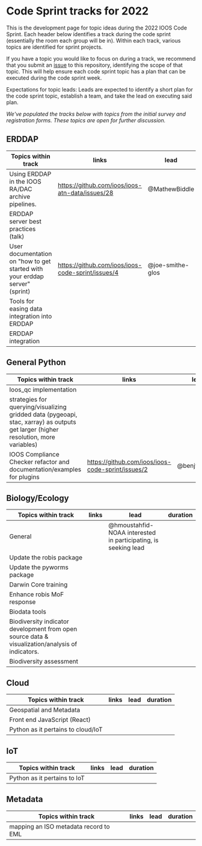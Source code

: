 # Code Sprint tracks for 2022

This is the development page for topic ideas during the 2022 IOOS Code Sprint. Each header below identifies a track during the code sprint (essentially the room each group will be in). Within each track, various topics are identified for sprint projects.

If you have a topic you would like to focus on during a track, we recommend that you submit an [issue](https://github.com/ioos/ioos-code-sprint/issues/new?assignees=&labels=&template=code-sprint-project-proposal.md&title=Project+title) to this repository, identifying the scope of that topic. This will help ensure each code sprint topic has a plan that can be executed during the code sprint week. 

Expectations for topic leads: Leads are expected to identify a short plan for the code sprint topic, establish a team, and take the lead on executing said plan. 

*We've populated the tracks below with topics from the initial survey and registration forms. These topics are open for further discussion.*

## ERDDAP
|**Topics within track**|**links**|**lead**|**duration**|
|---------------|---------|--------|------|
| Using ERDDAP in the IOOS RA/DAC archive pipelines. | https://github.com/ioos/ioos-atn-data/issues/28 | @MathewBiddle | 6 hrs? |
| ERDDAP server best practices (talk) |  |  |  |
| User documentation on "how to get started with your erddap server" (sprint) | https://github.com/ioos/ioos-code-sprint/issues/4 | @joe-smithe-glos | <= 1 day |
| Tools for easing data integration into ERDDAP |  |  |  |
| ERDDAP integration |  |  |  |

## General Python
|**Topics within track**|**links**|**lead**|**duration**|
|---------------|---------|--------|-----|
| Ioos_qc implementation |  |  |  |
| strategies for querying/visualizing gridded data (pygeoapi, stac, xarray) as outputs get larger (higher resolution, more variables) |  |  |  |
| IOOS Compliance Checker refactor and documentation/examples for plugins | https://github.com/ioos/ioos-code-sprint/issues/2 | @benjwadams | | 


## Biology/Ecology
|**Topics within track**|**links**|**lead**|**duration**|
|---------------|---------|--------|-----|
| General | | @hmoustahfid-NOAA interested in participating, is seeking lead |  |
| Update the robis package |  |  |  |
| Update the pyworms package |  |  |  |
| Darwin Core training |  |  |  |
| Enhance robis MoF response |  |  |  |
| Biodata tools |  |  |  |
| Biodiversity indicator development from open source data & visualization/analysis of indicators. |  |  |  |
| Biodiversity assessment |  |  |  |

## Cloud
|**Topics within track**|**links**|**lead**|**duration**|
|---------------|---------|--------|----|
| Geospatial and Metadata |  |  |  |
| Front end JavaScript (React) |  |  |  |
| Python as it pertains to cloud/IoT |  |  |  |

## IoT
|**Topics within track**|**links**|**lead**|**duration**|
|---------------|---------|--------|----|
| Python as it pertains to IoT |  |  |  |

## Metadata
|**Topics within track**|**links**|**lead**|**duration**|
|---------------|---------|--------|-----|
| mapping an ISO metadata record to EML |  |  |  |
